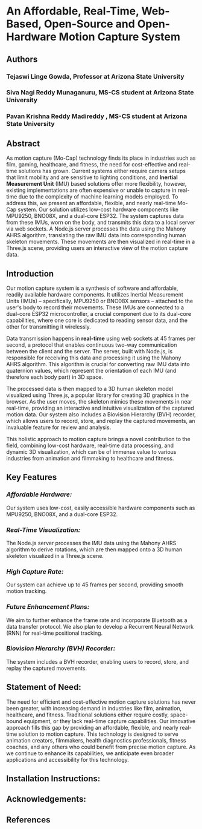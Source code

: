 # An Affordable, Real-Time, Web-Based, Open-Source and Open-Hardware Motion Capture System

## **Authors**
### Tejaswi Linge Gowda, Professor at Arizona State University

### Siva Nagi Reddy Munaganuru, MS-CS student at Arizona State University

### Pavan Krishna Reddy Madireddy , MS-CS student at Arizona State University

## **Abstract**

As motion capture (Mo-Cap) technology finds its place in industries such as film, gaming, healthcare, and fitness, the need for cost-effective and real-time solutions has grown. Current systems either require camera setups that limit mobility and are sensitive to lighting conditions, and **Inertial Measurement Unit** (IMU) based solutions offer more flexibility, however, existing implementations are often expensive or unable to capture in real-time due to the complexity of machine learning models employed. To address this, we present an affordable, flexible, and nearly real-time Mo-Cap system. Our solution utilizes low-cost hardware components like MPU9250, BNO08X, and a dual-core ESP32. The system captures data from these IMUs, worn on the body, and transmits this data to a local server via web sockets. A Node.js server processes the data using the Mahony AHRS algorithm, translating the raw IMU data into corresponding human skeleton movements. These movements are then visualized in real-time in a Three.js scene, providing users an interactive view of the motion capture data.

## **Introduction**

Our  motion capture system is a synthesis of software and affordable, readily available hardware components. It utilizes Inertial Measurement Units (IMUs) – specifically, MPU9250 or BNO08X sensors – attached to the user's body to record their movements. These IMUs are connected to a dual-core ESP32 microcontroller, a crucial component due to its dual-core capabilities, where one core is dedicated to reading sensor data, and the other for transmitting it wirelessly.

Data transmission happens in **real-time** using web sockets at 45 frames per second, a protocol that enables continuous two-way communication between the client and the server. The server, built with Node.js, is responsible for receiving this data and processing it using the Mahony AHRS algorithm. This algorithm is crucial for converting raw IMU data into quaternion values, which represent the orientation of each IMU (and therefore each body part) in 3D space.

The processed data is then mapped to a 3D human skeleton model visualized using Three.js, a popular library for creating 3D graphics in the browser. As the user moves, the skeleton mimics these movements in near real-time, providing an interactive and intuitive visualization of the captured motion data. Our system also includes a Biovision Hierarchy (BVH) recorder, which allows users to record, store, and replay the captured movements, an invaluable feature for review and analysis.

This holistic approach to motion capture brings a novel contribution to the field, combining low-cost hardware, real-time data processing, and dynamic 3D visualization, which can be of immense value to various industries from animation and filmmaking to healthcare and fitness.

## **Key Features**

### *Affordable Hardware:* 

Our system uses low-cost, easily accessible hardware components such as MPU9250, BNO08X, and a dual-core ESP32.

### *Real-Time Visualization:* 

The Node.js server processes the IMU data using the Mahony AHRS algorithm to derive rotations, which are then mapped onto a 3D human skeleton visualized in a Three.js scene.

### *High Capture Rate:*

Our system can achieve up to 45 frames per second, providing smooth motion tracking.

### *Future Enhancement Plans:*

We aim to further enhance the frame rate and incorporate Bluetooth as a data transfer protocol. We also plan to develop a Recurrent Neural Network (RNN) for real-time positional tracking.

### *Biovision Hierarchy (BVH) Recorder:*

The system includes a BVH recorder, enabling users to record, store, and replay the captured movements.

## **Statement of Need:**

The need for efficient and cost-effective motion capture solutions has never been greater, with increasing demand in industries like film, animation, healthcare, and fitness. Traditional solutions either require costly, space-bound equipment, or they lack real-time capture capabilities. Our innovative approach fills this gap by providing an affordable, flexible, and nearly real-time solution to motion capture. This technology is designed to serve animation creators, filmmakers, health diagnostics professionals, fitness coaches, and any others who could benefit from precise motion capture. As we continue to enhance its capabilities, we anticipate even broader applications and accessibility for this technology.

## **Installation Instructions:**

## **Acknowledgements:**

## **References**

